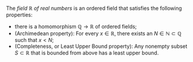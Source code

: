 The *field* $\mathbb{R}$ *of real numbers* is an ordered field that satisfies the following properties:

- there is a homomorphism $\mathbb{Q} \to \mathbb{R}$ of ordered fields; 
- (Archimedean property): For every $x \in \mathbb{R}$, there exists an $N \in \mathbb{N} \subset \mathbb{Q}$ such that $x < N$;
- (Completeness, or Least Upper Bound property): Any nonempty subset $S \subset \mathbb{R}$ that is bounded from above has a least upper bound.
